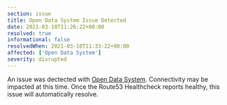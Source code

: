 ```yaml
---
section: issue
title: Open Data System Issue Detected
date: 2021-03-18T11:26:22+00:00
resolved: true
informational: false
resolvedWhen: 2021-03-18T11:33:22+00:00
affected: ['Open Data System']
severity: disrupted
---
```

An issue was dectected with [Open Data System](https://data.sba.gov).  Connectivity may be impacted at this time.  Once the Route53 Healthcheck reports healthy, this issue will automatically resolve.
